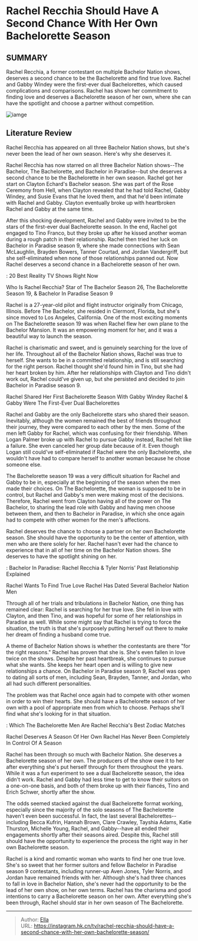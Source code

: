 # Rachel Recchia Should Have A Second Chance With Her Own Bachelorette Season


## SUMMARY 



  Rachel Recchia, a former contestant on multiple Bachelor Nation shows, deserves a second chance to be the Bachelorette and find true love.   Rachel and Gabby Windey were the first-ever dual Bachelorettes, which caused complications and comparisons.   Rachel has shown her commitment to finding love and deserves a Bachelorette season of her own, where she can have the spotlight and choose a partner without competition.  

![iamge](https://static1.srcdn.com/wordpress/wp-content/uploads/2023/12/rachel-recchia-should-have-a-second-chance-with-her-own-bachelorette-season.jpg)

## Literature Review
Rachel Recchia has appeared on all three Bachelor Nation shows, but she&#39;s never been the lead of her own season. Here&#39;s why she deserves it.




Rachel Recchia has now starred on all three Bachelor Nation shows--The Bachelor, The Bachelorette, and Bachelor in Paradise--but she deserves a second chance to be the Bachelorette in her own season. Rachel got her start on Clayton Echard&#39;s Bachelor season. She was part of the Rose Ceremony from Hell, when Clayton revealed that he had told Rachel, Gabby Windey, and Susie Evans that he loved them, and that he&#39;d been intimate with Rachel and Gabby. Clayton eventually broke up with heartbroken Rachel and Gabby at the same time.




After this shocking development, Rachel and Gabby were invited to be the stars of the first-ever dual Bachelorette season. In the end, Rachel got engaged to Tino Franco, but they broke up after he kissed another woman during a rough patch in their relationship. Rachel then tried her luck on Bachelor in Paradise season 9, where she made connections with Sean McLaughlin, Brayden Bowers, Tanner Courtad, and Jordan Vandergriff, but she self-eliminated when none of those relationships panned out. Now Rachel deserves a second chance in a Bachelorette season of her own.

 : 20 Best Reality TV Shows Right Now


 Who Is Rachel Recchia? 
Star of The Bachelor Season 26, The Bachelorette Season 19, &amp; Bachelor In Paradise Season 9
         

Rachel is a 27-year-old pilot and flight instructor originally from Chicago, Illinois. Before The Bachelor, she resided in Clermont, Florida, but she&#39;s since moved to Los Angeles, California. One of the most exciting moments on The Bachelorette season 19 was when Rachel flew her own plane to the Bachelor Mansion. It was an empowering moment for her, and it was a beautiful way to launch the season.




Rachel is charismatic and sweet, and is genuinely searching for the love of her life. Throughout all of the Bachelor Nation shows, Rachel was true to herself. She wants to be in a committed relationship, and is still searching for the right person. Rachel thought she&#39;d found him in Tino, but she had her heart broken by him. After her relationships with Clayton and Tino didn&#39;t work out, Rachel could&#39;ve given up, but she persisted and decided to join Bachelor in Paradise season 9.



 Rachel Shared Her First Bachelorette Season With Gabby Windey 
Rachel &amp; Gabby Were The First-Ever Dual Bachelorettes

 

Rachel and Gabby are the only Bachelorette stars who shared their season. Inevitably, although the women remained the best of friends throughout their journey, they were compared to each other by the men. Some of the men left Gabby for Rachel, which was confusing for their friendship. When Logan Palmer broke up with Rachel to pursue Gabby instead, Rachel felt like a failure. She even canceled her group date because of it. Even though Logan still could&#39;ve self-eliminated if Rachel were the only Bachelorette, she wouldn&#39;t have had to compare herself to another woman because he chose someone else.




The Bachelorette season 19 was a very difficult situation for Rachel and Gabby to be in, especially at the beginning of the season when the men made their choices. On The Bachelorette, the woman is supposed to be in control, but Rachel and Gabby&#39;s men were making most of the decisions. Therefore, Rachel went from Clayton having all of the power on The Bachelor, to sharing the lead role with Gabby and having men choose between them, and then to Bachelor in Paradise, in which she once again had to compete with other women for the men&#39;s affections.

Rachel deserves the chance to choose a partner on her own Bachelorette season. She should have the opportunity to be the center of attention, with men who are there solely for her. Rachel hasn&#39;t ever had the chance to experience that in all of her time on the Bachelor Nation shows. She deserves to have the spotlight shining on her.

 : Bachelor In Paradise: Rachel Recchia &amp; Tyler Norris’ Past Relationship Explained



 Rachel Wants To Find True Love 
Rachel Has Dated Several Bachelor Nation Men
         




Through all of her trials and tribulations in Bachelor Nation, one thing has remained clear: Rachel is searching for her true love. She fell in love with Clayton, and then Tino, and was hopeful for some of her relationships in Paradise as well. While some might say that Rachel is trying to force the situation, the truth is that she&#39;s purposely putting herself out there to make her dream of finding a husband come true.

A theme of Bachelor Nation shows is whether the contestants are there &#34;for the right reasons.&#34; Rachel has proven that she is. She&#39;s even fallen in love twice on the shows. Despite her past heartbreak, she continues to pursue what she wants. She keeps her heart open and is willing to give new relationships a chance. On Bachelor in Paradise season 9, Rachel was open to dating all sorts of men, including Sean, Brayden, Tanner, and Jordan, who all had such different personalities.

The problem was that Rachel once again had to compete with other women in order to win their hearts. She should have a Bachelorette season of her own with a pool of appropriate men from which to choose. Perhaps she&#39;ll find what she&#39;s looking for in that situation.




 : Which The Bachelorette Men Are Rachel Recchia&#39;s Best Zodiac Matches



 Rachel Deserves A Season Of Her Own 
Rachel Has Never Been Completely In Control Of A Season
          

Rachel has been through so much with Bachelor Nation. She deserves a Bachelorette season of her own. The producers of the show owe it to her after everything she&#39;s put herself through for them throughout the years. While it was a fun experiment to see a dual Bachelorette season, the idea didn&#39;t work. Rachel and Gabby had less time to get to know their suitors on a one-on-one basis, and both of them broke up with their fiancés, Tino and Erich Schwer, shortly after the show.

The odds seemed stacked against the dual Bachelorette format working, especially since the majority of the solo seasons of The Bachelorette haven&#39;t even been successful. In fact, the last several Bachelorettes--including Becca Kufrin, Hannah Brown, Clare Crawley, Tayshia Adams, Katie Thurston, Michelle Young, Rachel, and Gabby--have all ended their engagements shortly after their seasons aired. Despite this, Rachel still should have the opportunity to experience the process the right way in her own Bachelorette season.




Rachel is a kind and romantic woman who wants to find her one true love. She&#39;s so sweet that her former suitors and fellow Bachelor in Paradise season 9 contestants, including runner-up Aven Jones, Tyler Norris, and Jordan have remained friends with her. Although she&#39;s had three chances to fall in love in Bachelor Nation, she&#39;s never had the opportunity to be the lead of her own show, on her own terms. Rachel has the charisma and good intentions to carry a Bachelorette season on her own. After everything she&#39;s been through, Rachel should star in her own season of The Bachelorette.



---

> Author: [Ella](https://instagram.hk.cn/)  
> URL: https://instagram.hk.cn/tv/rachel-recchia-should-have-a-second-chance-with-her-own-bachelorette-season/  

